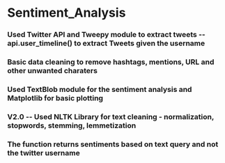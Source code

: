 # Sentiment_Analysis

### Used Twitter API and Tweepy module to extract tweets -- api.user_timeline() to extract Tweets given the username

### Basic data cleaning to remove hashtags, mentions, URL and other unwanted charaters

### Used TextBlob module for the sentiment analysis and Matplotlib for basic plotting 


### V2.0 -- Used NLTK Library for text cleaning - normalization, stopwords, stemming, lemmetization 
### The function returns sentiments based on text query and not the twitter username
